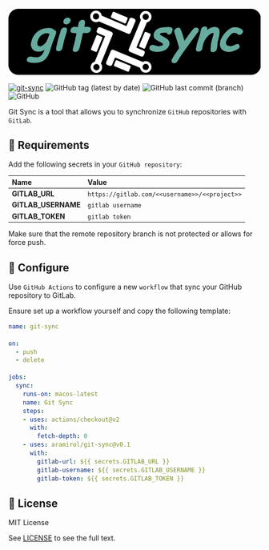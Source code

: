 ![](git-sync.png)

[![git-sync](https://github.com/aramirol/git-sync/actions/workflows/main.yml/badge.svg)](https://github.com/aramirol/git-sync/actions/workflows/main.yml)
![GitHub tag (latest by date)](https://img.shields.io/github/v/tag/aramirol/git-sync?logo=github)
![GitHub last commit (branch)](https://img.shields.io/github/last-commit/aramirol/git-sync/main)
![GitHub](https://img.shields.io/github/license/aramirol/git-sync)

Git Sync is a tool that allows you to synchronize `GitHub` repositories with `GitLab`.

## :leaves: Requirements

Add the following secrets in your `GitHub repository`:

| Name  | Value  |
|:----------|:----------|
| **GITLAB_URL**  | `https://gitlab.com/<<username>>/<<project>>`  |
| **GITLAB_USERNAME**    | `gitlab username`    |
| **GITLAB_TOKEN**   | `gitlab token`    |

Make sure that the remote repository branch is not protected or allows for force push.

## :leaves: Configure

Use `GitHub Actions` to configure a new `workflow` that sync your GitHub repository to GitLab.

Ensure set up a workflow yourself and copy the following template:

```yml
name: git-sync

on: 
  - push
  - delete

jobs:
  sync:
    runs-on: macos-latest
    name: Git Sync
    steps:
    - uses: actions/checkout@v2
      with:
        fetch-depth: 0
    - uses: aramirol/git-sync@v0.1
      with:
        gitlab-url: ${{ secrets.GITLAB_URL }}
        gitlab-username: ${{ secrets.GITLAB_USERNAME }}
        gitlab-token: ${{ secrets.GITLAB_TOKEN }}

```

## :leaves: License

MIT License

See [LICENSE](https://github.com/aramirol/git-sync/blob/main/LICENSE) to see the full text.
